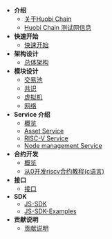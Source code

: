 - **介绍**
	- [关于Huobi Chain](/README.md)
	- [Huobi Chain 测试网信息](/testnet.md)
- **快速开始**
	- [快速开始](/getting_started.md)
- **架构设计**
	- [总体架构](/arch.md)
- **模块设计**
	- [交易池](/transaction_pool.md)
	- [共识](/overlord.md)
	- [虚拟机](/vm_lang.md)
	- [网络](/network.md)
- **Service 介绍**
	- [概览](/service_overview.md)
	- [Asset Service](/asset_service.md)
	- [RISC-V Service](/riscv_service.md)
	- [Node management Service](/node_service.md)
- **合约开发**
	- [概览](/contract_overview.md)
	- [从0开发riscv合约教程(c语言)](/contract_demo.md)
- **接口**
	- [接口](/graphql_api.md)
- **SDK**
	- [JS-SDK](/js_sdk.md)
	- [JS-SDK-Examples](./js_sdk_examples.md)
- **贡献说明**
	- [贡献说明](/contribute.md)

